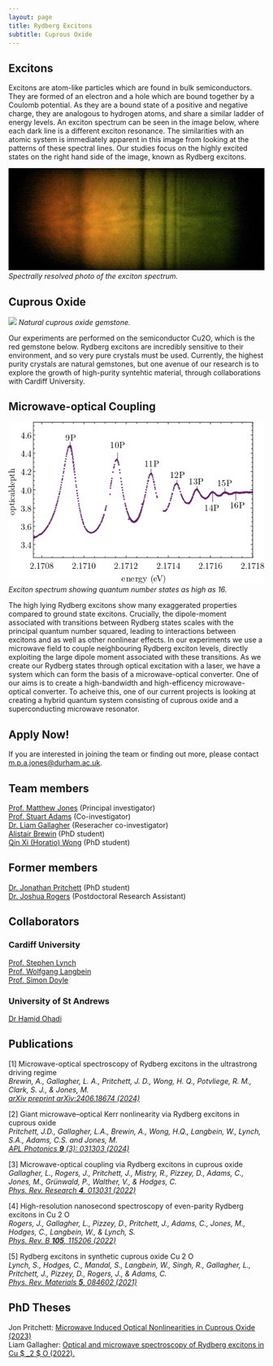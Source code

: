 ```yaml
---
layout: page
title: Rydberg Excitons
subtitle: Cuprous Oxide
---
```

## Excitons
Excitons are atom-like particles which are found in bulk semiconductors. They are formed of an electron and a hole which are bound together by a Coulomb potential. As they are a bound state of a positive and negative charge, they are analogous to hydrogen atoms, and share a similar ladder of energy levels. An exciton spectrum can be seen in the image below, where each dark line is a different exciton resonance. The similarities with an atomic system is immediately apparent in this image from looking at the patterns of these spectral lines. Our studies focus on the highly excited states on the right hand side of the image, known as Rydberg excitons.

![](excitons/img/spec.png) <br>
*Spectrally resolved photo of the exciton spectrum.*

## Cuprous Oxide
![](excitons/img/stone.png)
*Natural cuprous oxide gemstone.*

Our experiments are performed on the semiconductor Cu2O, which is the red gemstone below. Rydberg excitons are incredibly sensitive to their environment, and so very pure crystals must be used. Currently, the highest purity crystals are natural gemstones, but one avenue of our research is to explore the growth of high-purity syntehtic material, through collaborations with Cardiff University. 

## Microwave-optical Coupling 
![](excitons/img/absorptionspec.png) <br>
*Exciton spectrum showing quantum number states as high as 16.*

The high lying Rydberg excitons show many exaggerated properties compared to ground state excitons. Crucially, the dipole-moment associated with transitions between Rydberg states scales with the principal quantum number squared, leading to interactions between excitons and as well as other nonlinear effects. In our experiments we use a microwave field to couple neighbouring Rydberg exciton levels, directly exploiting the large dipole moment associated with these transitions. As we create our Rydberg states through optical excitation with a laser, we have a system which can form the basis of a microwave-optical converter. One of our aims is to create a high-bandwidth and high-efficency microwave-optical converter. To acheive this, one of our current projects is looking at creating a hybrid quantum system consisting of cuprous oxide and a superconducting microwave resonator. 

## Apply Now!
If you are interested in joining the team or finding out more, please contact m.p.a.jones@durham.ac.uk.

## Team members 
[Prof. Matthew Jones](https://www.durham.ac.uk/staff/m-p-a-jones/) (Principal investigator) <br>
[Prof. Stuart Adams](https://www.durham.ac.uk/staff/c-s-adams/) (Co-investigator) <br>
[Dr. Liam Gallagher](https://www.durham.ac.uk/staff/liam-a-gallagher/) (Reseracher co-investigator) <br>
[Alistair Brewin](https://www.durham.ac.uk/staff/alistair-brewin/) (PhD student) <br>
[Qin Xi (Horatio) Wong](https://www.durham.ac.uk/staff/qin-x-wong/) (PhD student) 
## Former members 
[Dr. Jonathan Pritchett](https://www.durham.ac.uk/staff/jonathan-pritchett/) (PhD student) <br>
[Dr. Joshua Rogers](https://figshare.manchester.ac.uk/authors/Joshua_Rogers/12843404) (Postdoctoral Research Assistant)

## Collaborators
### Cardiff University
[Prof. Stephen Lynch](https://profiles.cardiff.ac.uk/staff/lynchsa) <br>
[Prof. Wolfgang Langbein](https://profiles.cardiff.ac.uk/staff/langbeinww) <br>
[Prof. Simon Doyle](https://profiles.cardiff.ac.uk/staff/doylesm) 

### University of St Andrews
[Dr Hamid Ohadi](https://www.st-andrews.ac.uk/physics-astronomy/people/ho35/)

## Publications
[1] Microwave-optical spectroscopy of Rydberg excitons in the ultrastrong driving regime <br>
*Brewin, A., Gallagher, L. A., Pritchett, J. D., Wong, H. Q., Potvliege, R. M., Clark, S. J., & Jones, M.* <br>
[*arXiv preprint arXiv:2406.18674 (2024)*](https://arxiv.org/pdf/2406.18674)

[2] Giant microwave–optical Kerr nonlinearity via Rydberg excitons in cuprous oxide <br>
*Pritchett, J.D., Gallagher, L.A., Brewin, A., Wong, H.Q., Langbein, W., Lynch, S.A., Adams, C.S. and Jones, M.* <br>
[*APL Photonics <b>9</b> (3): 031303 (2024)*](https://pubs.aip.org/aip/app/article/9/3/031303/3268067)

[3] Microwave-optical coupling via Rydberg excitons in cuprous oxide <br>
*Gallagher, L., Rogers, J., Pritchett, J., Mistry, R., Pizzey, D., Adams, C., Jones, M., Grünwald, P., Walther, V., & Hodges, C.* <br>
[*Phys. Rev. Research <b>4</b>, 013031 (2022)*](https://journals.aps.org/prresearch/pdf/10.1103/PhysRevResearch.4.013031) <br>

[4] High-resolution nanosecond spectroscopy of even-parity Rydberg excitons in Cu 2 O <br>
*Rogers, J., Gallagher, L., Pizzey, D., Pritchett, J., Adams, C., Jones, M., Hodges, C., Langbein, W., & Lynch, S.* <br> 
[*Phys. Rev. B <b>105</b>, 115206 (2022)*](https://journals.aps.org/prb/pdf/10.1103/PhysRevB.105.115206) <br>

[5] Rydberg excitons in synthetic cuprous oxide Cu 2 O <br>
*Lynch, S., Hodges, C., Mandal, S., Langbein, W., Singh, R., Gallagher, L., Pritchett, J., Pizzey, D., Rogers, J., & Adams, C.* <br>
[*Phys. Rev. Materials <b>5</b>, 084602 (2021)*](https://journals.aps.org/prmaterials/pdf/10.1103/PhysRevMaterials.5.084602)






## PhD Theses
Jon Pritchett: [Microwave Induced Optical Nonlinearities in Cuprous Oxide (2023)](https://etheses.dur.ac.uk/15291/) <br>
Liam Gallagher: [Optical and microwave spectroscopy of Rydberg excitons in Cu $ _2 $ O (2022).](http://etheses.dur.ac.uk/14296/1/Gallagher000720653_corrected.pdf) 

